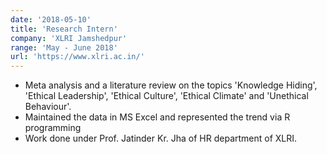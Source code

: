 ```yaml
---
date: '2018-05-10'
title: 'Research Intern'
company: 'XLRI Jamshedpur'
range: 'May - June 2018'
url: 'https://www.xlri.ac.in/'
---
```


- Meta analysis and a literature review on the topics 'Knowledge Hiding', 'Ethical Leadership', 'Ethical Culture', 'Ethical Climate' and 'Unethical Behaviour'.
- Maintained the data in MS Excel and represented the trend via R programming
- Work done under Prof. Jatinder Kr. Jha of HR department of XLRI.
